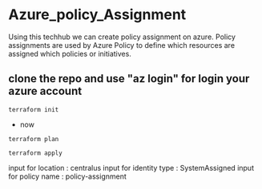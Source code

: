 # Azure_policy_Assignment
Using this techhub we can create policy assignment on azure. Policy assignments are used by Azure Policy to define which resources are assigned which policies or initiatives.

## clone the repo and use "az login" for login your azure account

```
terraform init

```

* now

```
terraform plan

terraform apply
```
input for location : centralus
input for identity type : SystemAssigned
input for policy name : policy-assignment



